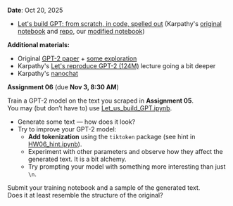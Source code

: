 **Date**: Oct 20, 2025

* [Let's build GPT: from scratch, in code, spelled out](https://www.youtube.com/watch?v=kCc8FmEb1nY) (Karpathy's [original notebook](https://colab.research.google.com/drive/1JMLa53HDuA-i7ZBmqV7ZnA3c_fvtXnx-?usp=sharing) and [repo](https://github.com/karpathy/ng-video-lecture), our [modified notebook](Let_us_build_GPT.ipynb))

**Additional materials:**

* Original [GPT-2 paper](https://cdn.openai.com/better-language-models/language_models_are_unsupervised_multitask_learners.pdf) + [some exploration](https://www.kapilsharma.dev/posts/exploring-gpt2/)
* Karpathy's [Let's reproduce GPT-2 (124M)](https://www.youtube.com/watch?v=l8pRSuU81PU) lecture going a bit deeper
* Karpathy's [nanochat](https://github.com/karpathy/nanochat)

**Assignment 06** (due **Nov 3, 8:30 AM**)

Train a GPT-2 model on the text you scraped in **Assignment 05**.  
You may (but don’t have to) use [Let_us_build_GPT.ipynb](Let_us_build_GPT.ipynb).

* Generate some text — how does it look?  
* Try to improve your GPT-2 model:  
  - **Add tokenization** using the `tiktoken` package (see hint in [HW06_hint.ipynb](HW06_hint.ipynb)).  
  - Experiment with other parameters and observe how they affect the generated text. It is a bit alchemy. 
  - Try prompting your model with something more interesting than just `\n`.  

Submit your training notebook and a sample of the generated text.  
Does it at least resemble the structure of the original?



